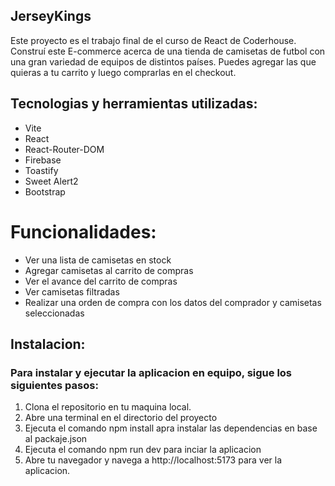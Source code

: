 ## JerseyKings
Este proyecto es el trabajo final de el curso de React de Coderhouse. Construí este E-commerce acerca de una tienda de camisetas de futbol con una gran variedad de equipos de distintos países. Puedes agregar las que quieras a tu carrito y luego comprarlas en el checkout.

## Tecnologias y herramientas utilizadas:
- Vite
- React
- React-Router-DOM
- Firebase
- Toastify
- Sweet Alert2
- Bootstrap

# Funcionalidades:
- Ver una lista de camisetas en stock
- Agregar camisetas al carrito de compras
- Ver el avance del carrito de compras
- Ver camisetas filtradas
- Realizar una orden de compra con los datos del comprador y camisetas seleccionadas

## Instalacion:
### Para instalar y ejecutar la aplicacion en equipo, sigue los siguientes pasos:
1. Clona el repositorio en tu maquina local.
2. Abre una terminal en el directorio del proyecto
3. Ejecuta el comando npm install apra instalar las dependencias en base al packaje.json
4. Ejecuta el comando npm run dev para inciar la aplicacion
5. Abre tu navegador y navega a http://localhost:5173 para ver la aplicacion.